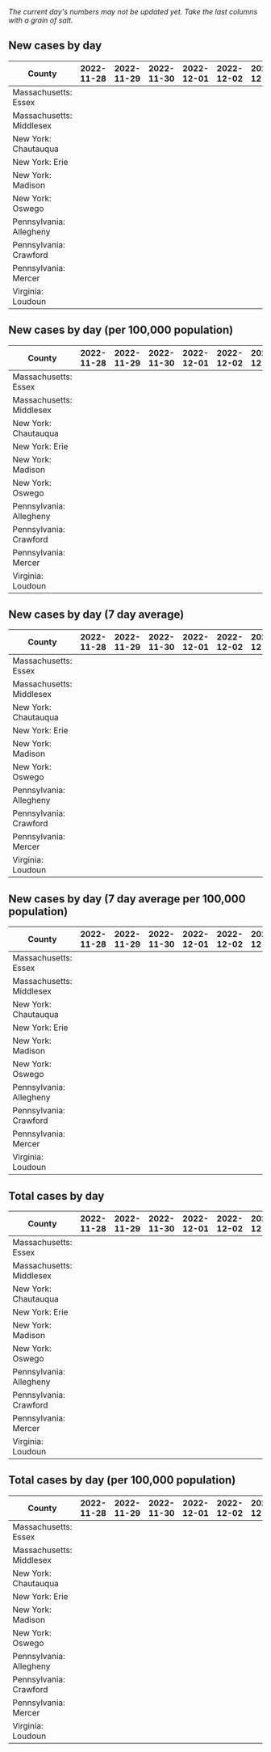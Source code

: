 _The current day's numbers may not be updated yet. Take the last columns with a grain of salt._
## New cases by day

| County | 2022-11-28 | 2022-11-29 | 2022-11-30 | 2022-12-01 | 2022-12-02 | 2022-12-03 | 2022-12-04 |
| --- | --- | --- | --- | --- | --- | --- | --- |
| Massachusetts: Essex |  |  |  |  |  |  |  |
| Massachusetts: Middlesex |  |  |  |  |  |  |  |
| New York: Chautauqua |  |  |  |  |  |  |  |
| New York: Erie |  |  |  |  |  |  |  |
| New York: Madison |  |  |  |  |  |  |  |
| New York: Oswego |  |  |  |  |  |  |  |
| Pennsylvania: Allegheny |  |  |  |  |  |  |  |
| Pennsylvania: Crawford |  |  |  |  |  |  |  |
| Pennsylvania: Mercer |  |  |  |  |  |  |  |
| Virginia: Loudoun |  |  |  |  |  |  |  |

## New cases by day (per 100,000 population)

| County | 2022-11-28 | 2022-11-29 | 2022-11-30 | 2022-12-01 | 2022-12-02 | 2022-12-03 | 2022-12-04 |
| --- | --- | --- | --- | --- | --- | --- | --- |
| Massachusetts: Essex |  |  |  |  |  |  |  |
| Massachusetts: Middlesex |  |  |  |  |  |  |  |
| New York: Chautauqua |  |  |  |  |  |  |  |
| New York: Erie |  |  |  |  |  |  |  |
| New York: Madison |  |  |  |  |  |  |  |
| New York: Oswego |  |  |  |  |  |  |  |
| Pennsylvania: Allegheny |  |  |  |  |  |  |  |
| Pennsylvania: Crawford |  |  |  |  |  |  |  |
| Pennsylvania: Mercer |  |  |  |  |  |  |  |
| Virginia: Loudoun |  |  |  |  |  |  |  |

## New cases by day (7 day average)

| County | 2022-11-28 | 2022-11-29 | 2022-11-30 | 2022-12-01 | 2022-12-02 | 2022-12-03 | 2022-12-04 |
| --- | --- | --- | --- | --- | --- | --- | --- |
| Massachusetts: Essex |  |  |  |  |  |  |  |
| Massachusetts: Middlesex |  |  |  |  |  |  |  |
| New York: Chautauqua |  |  |  |  |  |  |  |
| New York: Erie |  |  |  |  |  |  |  |
| New York: Madison |  |  |  |  |  |  |  |
| New York: Oswego |  |  |  |  |  |  |  |
| Pennsylvania: Allegheny |  |  |  |  |  |  |  |
| Pennsylvania: Crawford |  |  |  |  |  |  |  |
| Pennsylvania: Mercer |  |  |  |  |  |  |  |
| Virginia: Loudoun |  |  |  |  |  |  |  |

## New cases by day (7 day average per 100,000 population)

| County | 2022-11-28 | 2022-11-29 | 2022-11-30 | 2022-12-01 | 2022-12-02 | 2022-12-03 | 2022-12-04 |
| --- | --- | --- | --- | --- | --- | --- | --- |
| Massachusetts: Essex |  |  |  |  |  |  |  |
| Massachusetts: Middlesex |  |  |  |  |  |  |  |
| New York: Chautauqua |  |  |  |  |  |  |  |
| New York: Erie |  |  |  |  |  |  |  |
| New York: Madison |  |  |  |  |  |  |  |
| New York: Oswego |  |  |  |  |  |  |  |
| Pennsylvania: Allegheny |  |  |  |  |  |  |  |
| Pennsylvania: Crawford |  |  |  |  |  |  |  |
| Pennsylvania: Mercer |  |  |  |  |  |  |  |
| Virginia: Loudoun |  |  |  |  |  |  |  |

## Total cases by day

| County | 2022-11-28 | 2022-11-29 | 2022-11-30 | 2022-12-01 | 2022-12-02 | 2022-12-03 | 2022-12-04 |
| --- | --- | --- | --- | --- | --- | --- | --- |
| Massachusetts: Essex |  |  |  |  |  |  | 245688 |
| Massachusetts: Middlesex |  |  |  |  |  |  | 417854 |
| New York: Chautauqua |  |  |  |  |  |  | 28467 |
| New York: Erie |  |  |  |  |  |  | 259949 |
| New York: Madison |  |  |  |  |  |  | 16289 |
| New York: Oswego |  |  |  |  |  |  | 33353 |
| Pennsylvania: Allegheny |  |  |  |  |  |  | 326917 |
| Pennsylvania: Crawford |  |  |  |  |  |  | 23839 |
| Pennsylvania: Mercer |  |  |  |  |  |  | 27276 |
| Virginia: Loudoun |  |  |  |  |  |  | 91758 |

## Total cases by day (per 100,000 population)

| County | 2022-11-28 | 2022-11-29 | 2022-11-30 | 2022-12-01 | 2022-12-02 | 2022-12-03 | 2022-12-04 |
| --- | --- | --- | --- | --- | --- | --- | --- |
| Massachusetts: Essex |  |  |  |  |  |  | 31137.8 |
| Massachusetts: Middlesex |  |  |  |  |  |  | 25926.3 |
| New York: Chautauqua |  |  |  |  |  |  | 22432.1 |
| New York: Erie |  |  |  |  |  |  | 28295.2 |
| New York: Madison |  |  |  |  |  |  | 22961.3 |
| New York: Oswego |  |  |  |  |  |  | 27314.1 |
| Pennsylvania: Allegheny |  |  |  |  |  |  | 26883.6 |
| Pennsylvania: Crawford |  |  |  |  |  |  | 28168.8 |
| Pennsylvania: Mercer |  |  |  |  |  |  | 24926.9 |
| Virginia: Loudoun |  |  |  |  |  |  | 22188.5 |
